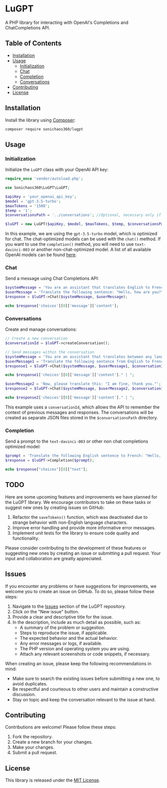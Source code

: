 # LuGPT

A PHP library for interacting with OpenAI's Completions and ChatCompletions API.

## Table of Contents

- [Installation](#installation)
- [Usage](#usage)
  - [Initialization](#initialization)
  - [Chat](#chat)
  - [Completion](#completion)
  - [Conversations](#conversations)
- [Contributing](#contributing)
- [License](#license)

## Installation

Install the library using [Composer](https://getcomposer.org/):

```bash
composer require sonichaos360/lugpt
```

## Usage

### Initialization

Initialize the `LuGPT` class with your OpenAI API key:

```php
require_once 'vendor/autoload.php';

use Sonichaos360\LuGPT\LuGPT;

$apiKey = 'your_openai_api_key';
$model = 'gpt-3.5-turbo';
$maxTokens = '1500';
$temp = '1';
$conversationsPath = '../conversations'; //Optional, necessary only if you will manage conversation history using createConversation()

$luGPT = new LuGPT($apiKey, $model, $maxTokens, $temp, $conversationsPath);

```

In this example, we are using the `gpt-3.5-turbo` model, which is optimized for chat. The chat-optimized models can be used with the `chat()` method. If you want to use the `completion()` method, you will need to use `text-davinci-003` or another non-chat-optimized model. A list of all available OpenAI models can be found [here](https://platform.openai.com/docs/models).


### Chat

Send a message using Chat Completions API:

```php
$systemMessage = 'You are an assistant that translates English to French.';
$userMessage = 'Translate the following sentence: "Hello, how are you?"';
$response = $luGPT->Chat($systemMessage, $userMessage);

echo $response['choices'][0]['message']['content'];
```

### Conversations

Create and manage conversations:

```php
// Create a new conversation
$conversationId = $luGPT->createConversation();

// Send messages within the conversation
$systemMessage = 'You are an assistant that translates between any languages.';
$userMessage1 = 'Translate the following sentence from English to French: "Hello, how are you?"';
$response1 = $luGPT->Chat($systemMessage, $userMessage1, $conversationId);

echo $response1['choices'][0]['message']['content']." | ";

$userMessage2 = 'Now, please translate this: "I am fine, thank you."';
$response2 = $luGPT->Chat($systemMessage, $userMessage2, $conversationId);

echo $response2['choices'][0]['message']['content']." | ";
```

This example uses a `conversationId`, which allows the API to remember the context of previous messages and responses. The conversations will be created as separate JSON files stored in the `$conversationsPath` directory.


### Completion

Send a prompt to the `text-davinci-003` or other non chat completions optimized model:

```php
$prompt = 'Translate the following English sentence to French: "Hello, how are you?"';
$response = $luGPT->Completion($prompt);

echo $response["choices"][0]["text"];
```

## TODO

Here are some upcoming features and improvements we have planned for the LuGPT library. We encourage contributors to take on these tasks or suggest new ones by creating issues on GitHub:

1. Refactor the `saveTokens()` function, which was deactivated due to strange behavior with non-English language characters.
2. Improve error handling and provide more informative error messages.
3. Implement unit tests for the library to ensure code quality and functionality.

Please consider contributing to the development of these features or suggesting new ones by creating an issue or submitting a pull request. Your input and collaboration are greatly appreciated.

## Issues

If you encounter any problems or have suggestions for improvements, we welcome you to create an issue on GitHub. To do so, please follow these steps:

1. Navigate to the [Issues](https://github.com/sonichaos360/lugpt/issues) section of the LuGPT repository.
2. Click on the "New issue" button.
3. Provide a clear and descriptive title for the issue.
4. In the description, include as much detail as possible, such as:
   - A summary of the problem or suggestion.
   - Steps to reproduce the issue, if applicable.
   - The expected behavior and the actual behavior.
   - Any error messages or logs, if available.
   - The PHP version and operating system you are using.
   - Attach any relevant screenshots or code snippets, if necessary.

When creating an issue, please keep the following recommendations in mind:

- Make sure to search the existing issues before submitting a new one, to avoid duplicates.
- Be respectful and courteous to other users and maintain a constructive discussion.
- Stay on topic and keep the conversation relevant to the issue at hand.

## Contributing

Contributions are welcome! Please follow these steps:

1. Fork the repository.
2. Create a new branch for your changes.
3. Make your changes.
4. Submit a pull request.

## License

This library is released under the [MIT License](LICENSE).